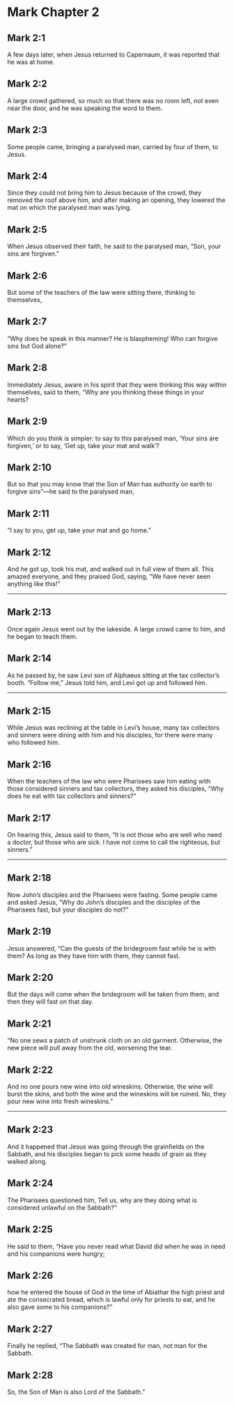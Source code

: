# Mark Chapter 2

## Mark 2:1

A few days later, when Jesus returned to Capernaum, it was reported that he was at home.

## Mark 2:2

A large crowd gathered, so much so that there was no room left, not even near the door, and he was speaking the word to them.

## Mark 2:3

Some people came, bringing a paralysed man, carried by four of them, to Jesus.

## Mark 2:4

Since they could not bring him to Jesus because of the crowd, they removed the roof above him, and after making an opening, they lowered the mat on which the paralysed man was lying.

## Mark 2:5

When Jesus observed their faith, he said to the paralysed man, “Son, your sins are forgiven.”

## Mark 2:6

But some of the teachers of the law were sitting there, thinking to themselves,

## Mark 2:7

“Why does he speak in this manner? He is blaspheming! Who can forgive sins but God alone?”

## Mark 2:8

Immediately Jesus, aware in his spirit that they were thinking this way within themselves, said to them, “Why are you thinking these things in your hearts?

## Mark 2:9

Which do you think is simpler: to say to this paralysed man, ‘Your sins are forgiven,’ or to say, ‘Get up, take your mat and walk’?

## Mark 2:10

But so that you may know that the Son of Man has authority on earth to forgive sins”—he said to the paralysed man,

## Mark 2:11

“I say to you, get up, take your mat and go home.”

## Mark 2:12

And he got up, took his mat, and walked out in full view of them all. This amazed everyone, and they praised God, saying, “We have never seen anything like this!”

---

## Mark 2:13

Once again Jesus went out by the lakeside. A large crowd came to him, and he began to teach them.

## Mark 2:14

As he passed by, he saw Levi son of Alphaeus sitting at the tax collector’s booth. “Follow me,” Jesus told him, and Levi got up and followed him.

---

## Mark 2:15

While Jesus was reclining at the table in Levi’s house, many tax collectors and sinners were dining with him and his disciples, for there were many who followed him.

## Mark 2:16

When the teachers of the law who were Pharisees saw him eating with those considered sinners and tax collectors, they asked his disciples, “Why does he eat with tax collectors and sinners?”

## Mark 2:17

On hearing this, Jesus said to them, “It is not those who are well who need a doctor, but those who are sick. I have not come to call the righteous, but sinners.”

---

## Mark 2:18

Now John’s disciples and the Pharisees were fasting. Some people came and asked Jesus, “Why do John’s disciples and the disciples of the Pharisees fast, but your disciples do not?”

## Mark 2:19

Jesus answered, “Can the guests of the bridegroom fast while he is with them? As long as they have him with them, they cannot fast.

## Mark 2:20

But the days will come when the bridegroom will be taken from them, and then they will fast on that day.

## Mark 2:21

“No one sews a patch of unshrunk cloth on an old garment. Otherwise, the new piece will pull away from the old, worsening the tear.

## Mark 2:22

And no one pours new wine into old wineskins. Otherwise, the wine will burst the skins, and both the wine and the wineskins will be ruined. No, they pour new wine into fresh wineskins.”

---

## Mark 2:23

And it happened that Jesus was going through the grainfields on the Sabbath, and his disciples began to pick some heads of grain as they walked along.

## Mark 2:24

The Pharisees questioned him, Tell us, why are they doing what is considered unlawful on the Sabbath?”

## Mark 2:25

He said to them, “Have you never read what David did when he was in need and his companions were hungry;

## Mark 2:26

how he entered the house of God in the time of Abiathar the high priest and ate the consecrated bread, which is lawful only for priests to eat, and he also gave some to his companions?”

## Mark 2:27

Finally he replied, “The Sabbath was created for man, not man for the Sabbath.

## Mark 2:28

So, the Son of Man is also Lord of the Sabbath.”
